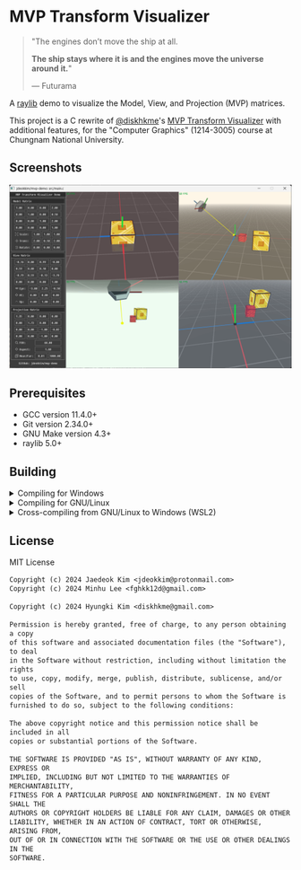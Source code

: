 # MVP Transform Visualizer

> "The engines don’t move the ship at all. 
>
> **The ship stays where it is and the engines move the universe around it.**"
>
> — Futurama

A [raylib](https://github.com/raysan5/raylib) demo to visualize the Model, View, and Projection (MVP) matrices.

This project is a C rewrite of [@diskhkme](https://github.com/diskhkme)'s [MVP Transform Visualizer](https://github.com/diskhkme/mvp_transform_visualize) with additional features, for the "Computer Graphics" (1214-3005) course at Chungnam National University.

## Screenshots

![Screenshot #1](res/images/screenshot-main.png)

## Prerequisites

- GCC version 11.4.0+
- Git version 2.34.0+
- GNU Make version 4.3+
- raylib 5.0+

## Building

<details>
<summary>Compiling for Windows</summary>

### [w64devkit](https://github.com/skeeto/w64devkit)

Download the latest release of w64devkit from [here](https://github.com/skeeto/w64devkit/releases), extract the `.zip` file to your working directory, and run `w64devkit.exe`.

```console
$ cd .. && wget https://github.com/raysan5/raylib/archive/refs/tags/5.0.zip
$ unzip 5.0.zip && mv raylib-5.0 raylib
$ cd raylib/src && make
```

```console
$ git clone https://github.com/jdeokkim/mvp-demo
$ cd mvp-demo && make -f Makefile.mingw
```

</details>

<details>
<summary>Compiling for GNU/Linux</summary>

```console
$ sudo apt update && sudo apt install libasound2-dev libgl1-mesa-dev \
  libglu1-mesa-dev libx11-dev libxrandr-dev libxi-dev libxcursor-dev \
  libxinerama-dev libxkbcommon-dev
$ git clone https://github.com/raysan5/raylib ~/raylib && cd ~/raylib/src
$ make PLATFORM=PLATFORM_DESKTOP GLFW_LINUX_ENABLE_WAYLAND=OFF && make install
```

```console
$ git clone https://github.com/jdeokkim/mvp-demo
$ cd mvp-demo && make
```

</details>

<details>
<summary>Cross-compiling from GNU/Linux to Windows (WSL2)</summary>

### Debian / Ubuntu

```console
$ sudo apt install mingw-w64
$ git clone https://github.com/raysan5/raylib && cd raylib/src
$ make CC=x86_64-w64-mingw32-gcc AR=x86_64-w64-mingw32-ar OS=Windows_NT
```

```console
$ git clone https://github.com/jdeokkim/mvp-demo
$ cd mvp-demo && make -f Makefile.mingw
```

</details>

## License

MIT License

```
Copyright (c) 2024 Jaedeok Kim <jdeokkim@protonmail.com>
Copyright (c) 2024 Minhu Lee <fghkk12d@gmail.com>

Copyright (c) 2024 Hyungki Kim <diskhkme@gmail.com>

Permission is hereby granted, free of charge, to any person obtaining a copy
of this software and associated documentation files (the "Software"), to deal
in the Software without restriction, including without limitation the rights
to use, copy, modify, merge, publish, distribute, sublicense, and/or sell
copies of the Software, and to permit persons to whom the Software is
furnished to do so, subject to the following conditions:

The above copyright notice and this permission notice shall be included in all
copies or substantial portions of the Software.

THE SOFTWARE IS PROVIDED "AS IS", WITHOUT WARRANTY OF ANY KIND, EXPRESS OR
IMPLIED, INCLUDING BUT NOT LIMITED TO THE WARRANTIES OF MERCHANTABILITY,
FITNESS FOR A PARTICULAR PURPOSE AND NONINFRINGEMENT. IN NO EVENT SHALL THE
AUTHORS OR COPYRIGHT HOLDERS BE LIABLE FOR ANY CLAIM, DAMAGES OR OTHER
LIABILITY, WHETHER IN AN ACTION OF CONTRACT, TORT OR OTHERWISE, ARISING FROM,
OUT OF OR IN CONNECTION WITH THE SOFTWARE OR THE USE OR OTHER DEALINGS IN THE
SOFTWARE.
```